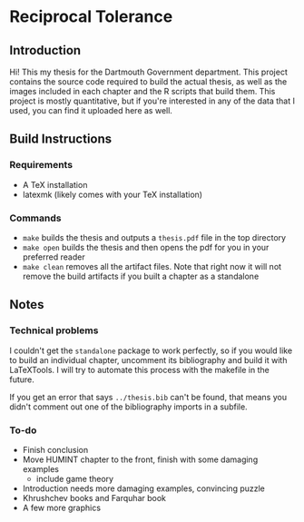 # Reciprocal Tolerance 
## Introduction
Hi! This my thesis for the Dartmouth Government department. This project contains the source code required to build the actual thesis, as well as the images included in each chapter and the R scripts that build them. This project is mostly quantitative, but if you're interested in any of the data that I used, you can find it uploaded here as well.

## Build Instructions
### Requirements
* A TeX installation 
* latexmk (likely comes with your TeX installation)

### Commands
* `make` builds the thesis and outputs a `thesis.pdf` file in the top directory
* `make open` builds the thesis and then opens the pdf for you in your preferred reader
* `make clean` removes all the artifact files. Note that right now it will not remove the build artifacts if you built a chapter as a standalone

## Notes
### Technical problems
I couldn't get the `standalone` package to work perfectly, so if you would like to build an individual chapter, uncomment its bibliography and build it with LaTeXTools. I will try to automate this process with the makefile in the future.

If you get an error that says `../thesis.bib` can't be found, that means you didn't comment out one of the bibliography imports in a subfile. 

### To-do
* Finish conclusion 
* Move HUMINT chapter to the front, finish with some damaging examples
    - include game theory
* Introduction needs more damaging examples, convincing puzzle 
* Khrushchev books and Farquhar book 
* A few more graphics 
